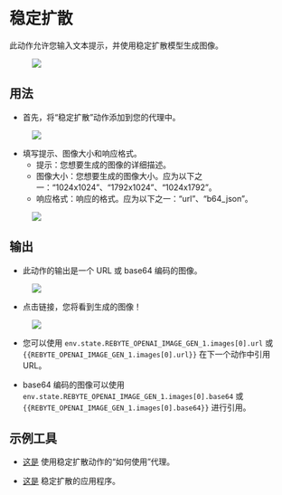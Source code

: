 # 稳定扩散

此动作允许您输入文本提示，并使用稳定扩散模型生成图像。

<figure><img src="../../../../images/sd-1.png"></figure>

## 用法

* 首先，将“稳定扩散”动作添加到您的代理中。

<figure><img src="../../../../images/sd-2.png"></figure>

* 填写提示、图像大小和响应格式。
  * 提示：您想要生成的图像的详细描述。
  * 图像大小：您想要生成的图像大小。应为以下之一：“1024x1024”、“1792x1024”、“1024x1792”。
  * 响应格式：响应的格式。应为以下之一：“url”、“b64_json”。
  
<figure><img src="../../../../images/sd-3.png"></figure>
  
## 输出

* 此动作的输出是一个 URL 或 base64 编码的图像。

<figure><img src="../../../../images/sd-4.png"></figure>

* 点击链接，您将看到生成的图像！

<figure><img src="../../../../images/sd-5.png"></figure>

* 您可以使用 `env.state.REBYTE_OPENAI_IMAGE_GEN_1.images[0].url` 或 `{{REBYTE_OPENAI_IMAGE_GEN_1.images[0].url}}` 在下一个动作中引用 URL。
  
* base64 编码的图像可以使用 `env.state.REBYTE_OPENAI_IMAGE_GEN_1.images[0].base64` 或 `{{REBYTE_OPENAI_IMAGE_GEN_1.images[0].base64}}` 进行引用。

## 示例工具

* [这是](https://rebyte.ai/p/21b2295005587a5375d8/callable/3396e0e83a81396c1ba7/editor) 使用稳定扩散动作的“如何使用”代理。

* [这是](https://rebyte.ai/copilot/c359f8a71fa2e7c6264a/session/d67c8195be) 稳定扩散的应用程序。
